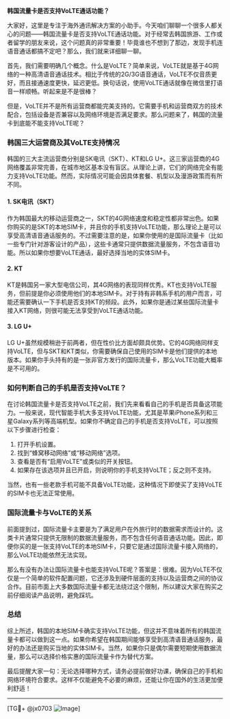 **韩国流量卡是否支持VoLTE通话功能？**

大家好，这里是专注于海外通讯解决方案的小助手。今天咱们聊聊一个很多人都关心的问题——韩国流量卡是否支持VoLTE通话功能。对于经常去韩国旅游、工作或者留学的朋友来说，这个问题真的非常重要！毕竟谁也不想到了那边，发现手机连语音通话都搞不定吧？那么，我们就来详细聊一聊。

首先，我们需要明确几个概念。什么是VoLTE？简单来说，VoLTE就是基于4G网络的一种高清语音通话技术。相比于传统的2G/3G语音通话，VoLTE不仅音质更好，而且接通速度更快，延迟更低。换句话说，使用VoLTE通话就像在微信里打语音一样顺畅。听起来是不是很棒？

但是，VoLTE并不是所有运营商都能完美支持的。它需要手机和运营商双方的技术配合，包括设备是否兼容以及网络环境是否满足要求。那么问题来了，韩国的流量卡到底能不能支持VoLTE呢？

### 韩国三大运营商及其VoLTE支持情况

韩国的三大主流运营商分别是SK电讯（SKT）、KT和LG U+。这三家运营商的4G网络覆盖非常完善，在城市地区基本没有盲区。从理论上讲，它们的网络完全有能力支持VoLTE功能。然而，实际情况可能会因具体套餐、机型以及漫游政策而有所不同。

#### 1. **SK电讯（SKT）**
作为韩国最大的移动运营商之一，SKT的4G网络速度和稳定性都非常出色。如果你购买的是SKT的本地SIM卡，并且你的手机支持VoLTE功能，那么理论上是可以享受高清语音通话服务的。不过需要注意的是，如果你使用的是国际流量卡（比如一些专门针对游客设计的产品），这些卡通常只提供数据流量服务，不包含语音功能。所以如果你想要VoLTE通话，最好选择当地的实体SIM卡。

#### 2. **KT**
KT是韩国另一家大型电信公司，其4G网络的表现同样优秀。KT也支持VoLTE服务，但前提是你必须使用他们的本地SIM卡。对于持有非韩系手机的用户而言，可能还需要确认一下手机是否支持KT的频段。此外，如果你是通过某些国际流量卡接入KT网络，则很可能无法享受到VoLTE通话功能。

#### 3. **LG U+**
LG U+虽然规模稍逊于前两者，但在性价比方面却颇具优势。它的4G网络同样支持VoLTE，但与SKT和KT类似，你需要确保自己使用的SIM卡是他们提供的本地版本。如果你手头持有的是一张非官方发行的国际流量卡，那么VoLTE功能大概率是不可用的。

### 如何判断自己的手机是否支持VoLTE？

在讨论韩国流量卡是否支持VoLTE之前，我们先来看看自己的手机是否具备这项能力。一般来说，现代智能手机大多支持VoLTE功能，尤其是苹果iPhone系列和三星Galaxy系列等高端机型。如果你不确定自己的手机是否支持VoLTE，可以按照以下步骤进行检查：

1. 打开手机设置。
2. 找到“蜂窝移动网络”或“移动网络”选项。
3. 查看是否有“启用VoLTE”或类似的开关按钮。
4. 如果存在该选项并且已开启，则说明你的手机支持VoLTE；反之则不支持。

当然，也有一些老款手机可能不具备VoLTE功能，这种情况下即使买了支持VoLTE的SIM卡也无法正常使用。

### 国际流量卡与VoLTE的关系

前面提到过，国际流量卡主要是为了满足用户在外旅行时的数据需求而设计的。这类卡片通常只提供无限制的数据流量服务，而不包含任何语音通话功能。因此，即便你买的是一张支持VoLTE的本地SIM卡，只要它是通过国际流量卡接入网络的，那么VoLTE功能依然无法实现。

那么有没有办法让国际流量卡也能支持VoLTE呢？答案是：很难。因为VoLTE不仅仅是一个简单的软件配置问题，它还涉及到硬件层面的支持以及运营商之间的协议合作。目前市面上大多数国际流量卡都无法绕过这个限制，所以建议大家在购买之前仔细阅读产品说明，避免踩坑。

### 总结

综上所述，韩国的本地SIM卡确实支持VoLTE功能，但这并不意味着所有的韩国流量卡都可以做到这一点。如果你希望在韩国期间能够享受到高清语音通话服务，最好的办法还是购买当地的实体SIM卡。当然，如果你只是偶尔需要短期使用数据流量，那么可以选择价格实惠的国际流量卡作为替代方案。

最后提醒大家一句：无论选择哪种方式，请务必提前做好功课，确保自己的手机和网络环境符合要求。这样不仅能避免不必要的麻烦，还能让你在国外的生活更加便利舒适！

---

[TG💪+ @jx0703 ![Image](https://github.com/user-attachments/assets/dbca1d08-cadb-493c-b0ec-ad6f7a83f270)]